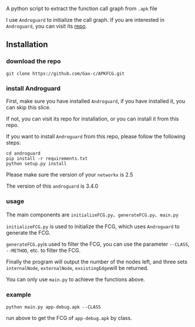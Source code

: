 A python script to extract the function call graph from `.apk` file

I use `Androguard` to initialize the call graph. If you are interested in `Androguard`, you can visit its [repo](https://github.com/androguard/androguard). 



## Installation

### download the repo

```
git clone https://github.com/Gax-c/APKFCG.git
```





### install Androguard

First, make sure you have installed `Androguard`, if you have installed it, you can skip this slice. 

If not, you can visit its repo for installation, or you can install it from this repo. 

If you want to install `Androguard` from this repo, please follow the following steps: 

```
cd androguard
pip install -r requirements.txt
python setup.py install 
```

Please make sure the version of your `networkx` is 2.5

The version of this `androguard` is 3.4.0 





### usage

The main components are `initializeFCG.py`、`generateFCG.py`、`main.py`

`initializeFCG.py` is used to initialize the FCG, which uses `Androguard` to generate the FCG. 

`generateFCG.py`is used to filter the FCG, you can use the parameter `--CLASS`, `--METHOD`, etc. to filter the FCG. 

Finally the program will output the number of the nodes left, and three sets `internalNode`, `externalNode`, `exsistingEdge`will be returned. 

You can only use `main.py` to achieve the functions above. 





### example 

```
python main.py app-debug.apk --CLASS
```

run above to get the FCG of `app-debug.apk` by class. 